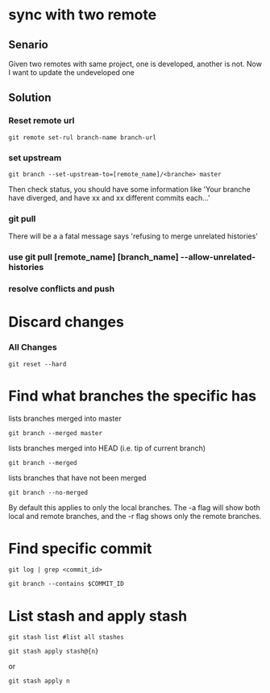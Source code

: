 # sync with two remote

## Senario
Given two remotes with same project, one is developed, another is not. Now I want to update the undeveloped one

## Solution

### Reset remote url

```
git remote set-rul branch-name branch-url
```

### set upstream

```
git branch --set-upstream-to=[remote_name]/<branche> master
```

Then check status, you should have some information like 'Your branche have diverged, and have xx and xx different commits each...'

### git pull
There will be a a fatal message says 'refusing to merge unrelated histories'

### use git pull [remote_name] [branch_name] --allow-unrelated-histories

### resolve conflicts and push

# Discard changes

### All Changes

```
git reset --hard
```

# Find what branches the specific has

lists branches merged into master
```
git branch --merged master 
```
lists branches merged into HEAD (i.e. tip of current branch)
```
git branch --merged 
```

lists branches that have not been merged
```
git branch --no-merged 
```
By default this applies to only the local branches. The -a flag will show both local and remote branches, and the -r flag shows only the remote branches.

# Find specific commit

```
git log | grep <commit_id>
```

```
git branch --contains $COMMIT_ID
```

# List stash and apply stash

```
git stash list #list all stashes
```

```
git stash apply stash@{n}
```

or

```
git stash apply n
```